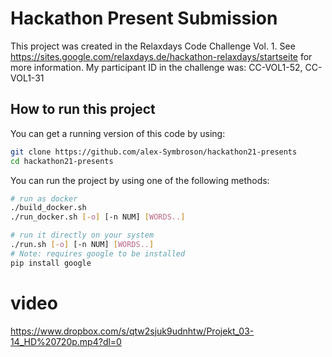 # Hackathon Present Submission

This project was created in the Relaxdays Code Challenge Vol. 1.
See https://sites.google.com/relaxdays.de/hackathon-relaxdays/startseite for more information.
My participant ID in the challenge was: CC-VOL1-52, CC-VOL1-31

## How to run this project
You can get a running version of this code by using:
```bash
git clone https://github.com/alex-Symbroson/hackathon21-presents
cd hackathon21-presents
```
You can run the project by using one of the following methods:
```bash
# run as docker
./build_docker.sh
./run_docker.sh [-o] [-n NUM] [WORDS..]

# run it directly on your system
./run.sh [-o] [-n NUM] [WORDS..]
# Note: requires google to be installed
pip install google
```
# video
https://www.dropbox.com/s/qtw2sjuk9udnhtw/Projekt_03-14_HD%20720p.mp4?dl=0
